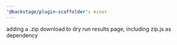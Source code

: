 ```yaml
---
'@backstage/plugin-scaffolder': minor
---
```


adding a .zip download to dry run results page, including zip.js as dependency
